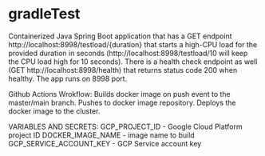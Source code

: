 # gradleTest

Containerized Java Spring Boot application that has a GET endpoint http://localhost:8998/testload/{duration}  that starts a high-CPU load for the provided duration in seconds (http://localhost:8998/testload/10 will keep the CPU load high for 10 seconds).
There is a health check endpoint as well (GET http://localhost:8998/health) that returns status code 200 when healthy.
The app runs on 8998 port.

Github Actions Wrokflow:
    Builds docker image on push event to the master/main branch.
    Pushes to docker image repository.
    Deploys the docker image to the cluster.


VARIABLES AND SECRETS:
    GCP_PROJECT_ID - Google Cloud Platform project ID
    DOCKER_IMAGE_NAME - image name to build
    GCP_SERVICE_ACCOUNT_KEY - GCP Service account key
